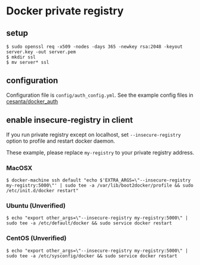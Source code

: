 # Docker private registry
## setup

```
$ sudo openssl req -x509 -nodes -days 365 -newkey rsa:2048 -keyout server.key -out server.pem
$ mkdir ssl
$ mv server* ssl
```

## configuration

Configuration file is `config/auth_config.yml`.
See the example config files in [cesanta/docker_auth](https://github.com/cesanta/docker_auth#installation-and-examples)

## enable insecure-registry in client

If you run private registry except on localhost, set `--insecure-registry` option to profile and restart docker daemon.

These example, please replace `my-registry` to your private registry address.

### MacOSX

```
$ docker-machine ssh default "echo $'EXTRA_ARGS=\"--insecure-registry my-registry:5000\"' | sudo tee -a /var/lib/boot2docker/profile && sudo /etc/init.d/docker restart"
```

### Ubuntu (Unverified)

```
$ echo "export other_args=\"--insecure-registry my-registry:5000\" | sudo tee -a /etc/default/docker && sudo service docker restart
```

### CentOS (Unverified)

```
$ echo "export other_args=\"--insecure-registry my-registry:5000\" | sudo tee -a /etc/sysconfig/docker && sudo service docker restart
```
